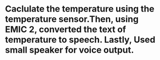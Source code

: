 
# Caclulate the temperature using the temperature sensor.Then, using EMIC 2, converted the text of temperature to speech. Lastly, Used small speaker for voice output.
